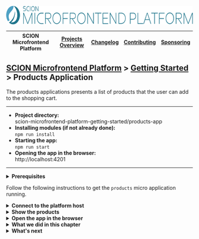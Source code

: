 <a href="/README.md"><img src="/resources/branding/scion-microfrontend-platform-banner.svg" height="50" alt="SCION Microfrontend Platform"></a>

| SCION Microfrontend Platform | [Projects Overview][menu-projects-overview] | [Changelog][menu-changelog] | [Contributing][menu-contributing] | [Sponsoring][menu-sponsoring] |  
| --- | --- | --- | --- | --- |

## [SCION Microfrontend Platform][menu-home] > [Getting Started][menu-getting-started] > Products Application

The products applications presents a list of products that the user can add to the shopping cart. 

***
- **Project directory:**\
  scion-microfrontend-platform-getting-started/products-app
- **Installing modules (if not already done):**\
  `npm run install`
- **Starting the app:**\
  `npm run start`
- **Opening the app in the browser:**\
  http://localhost:4201
***


<details>
   <summary><strong>Prerequisites</strong></summary>
   <br>
   
If you checked out the `skeleton` branch of the Git repository for this guide, the directory structure should look like this. If not, please refer to [How to complete this guide][link-getting-started#installation] for step-by-step instructions.

```
   scion-microfrontend-platform-getting-started
   ├── products-app
   │   ├── src
   │   │   ├── products.html // HTML template
   │   │   ├── products-controller.ts // TypeScript file
   │   │   └── styles.scss // Sass stylesheet
   │   ├── package.json
   │   └── tsconfig.json
```
</details>

 
Follow the following instructions to get the `products` micro application running.

<details>
   <summary><strong>Connect to the platform host</strong></summary>
   <br>

In this section, we will connect the `products` micro application to the platform host.

1. Open the TypeScript file `products-controller.ts`.
1. Connect to the platform host by adding the following content to the `init` method, as follows:
   ```ts
        import { MicrofrontendPlatform } from '@scion/microfrontend-platform';   
   
        public async init(): Promise<void> {
   [+]    await MicrofrontendPlatform.connectToHost({symbolicName: 'products-app'});
        }   
   ```
   > Lines to be added are preceded by the [+] mark.   
   
   The only argument we pass is our identity. The platform host then checks whether we are a registered micro application. It also checks our origin, i.e., that our origin matches the manifest origin. This check prevents other micro applications from connecting to the platform on behalf of us.
1. Next, we provide the manifest JSON file that we registered in the host application in the [Getting Started for the Host Application][link-getting-started:host-app].

   Create the file `manifest.json` in the `src` folder, as follows:
   ```json
   {
     "name": "Products App"
   }
   ```
   
   To learn more about the manifest, refer to the [Developer Guide][link-developer-guide#manifest].
   
   > This step requires to serve the application anew.
</details>

<details>
   <summary><strong>Show the products</strong></summary>
   <br>

In this section, we will render products in an unordered list.

1. Open the HTML template `products.html`.
1. Add an empty, unordered list after the heading element and decorate it with the CSS class `products`, as follows:
   ```html
   <ul class="products"></ul>
   ```
1. Open the TypeScript file `products-controller.ts`.
1. Create an interface to represent a product, as follows:
   ```ts
   interface Product {
     id: number;
     name: string;
   }
   ```
   You can place this interface at the end of the `products-controller.ts` file.
1. Create the products array as private member before the constructor, as follows:
   ```ts
   private products: Product[] = [
     {id: 1, name: 'Product 1'},
     {id: 2, name: 'Product 2'},
     {id: 3, name: 'Product 3'},
     {id: 4, name: 'Product 4'},
     {id: 5, name: 'Product 5'},
   ];
   ```  
1. Create a method to render a list item for a product, as follows:
   ```ts
   private renderProduct(product: Product): void {
     const ul = document.querySelector('ul.products');
     const li = document.createElement('li');
     const text = document.createTextNode(product.name);
     const button = document.createElement('button');
 
     button.innerText = 'Add to cart';
     button.addEventListener('click', () => this.onAddToCart(product));
 
     ul.appendChild(li);
     li.appendChild(text);
     li.appendChild(button);
   }
   ```
1. In the `init` method, iterate through the products and render them, as follows:
   ```ts
        public async init(): Promise<void> {
          // Connect to the platform host
          await MicrofrontendPlatform.connectToHost({symbolicName: 'products-app'});

   [+]    // Render the products
   [+]    this.products.forEach(product => this.renderProduct(product));
        }    
   ```
   > Lines to be added are preceded by the [+] mark.
1. Allow the user to add products to the shopping cart.

   As you may have noticed, we have added an 'Add to cart' button to each product. We further registered a click event handler that calls the `onAddToCart` method when the user clicks on that button.
   Next, we add the missing method to the controller, as follows:
   ```ts
   import { Beans, MessageClient } from '@scion/microfrontend-platform';
   
   private onAddToCart(product: Product): void {
     Beans.get(MessageClient).publish('shopping-cart/add-product', product);
   }   
   ```
   
   When this method is called, we publish a message to the topic `shopping-cart/add-product` to signal (the shopping cart application) that the user wants to add a product to the shopping cart. As of now, nothing would happen when the user clicks on that button, because we did not register a message listener yet. It is important to understand that the platform transports that message to all micro applications. Later, when implementing the `shopping cart` micro application, we will subscribe to such messages and add the product to the shopping cart.

</details>

<details>
   <summary><strong>Open the app in the browser</strong></summary>
   <br>

We did it! Run `npm run start` to serve the applications.

If you open the page http://localhost:4200, you should now see the `products` microfrontend. But adding products to the shopping cart does not work yet, because we still have not implemented the `shopping cart` micro application.
</details>

<details>
   <summary><strong>What we did in this chapter</strong></summary>
   <br>

In this chapter, we have implemented the `products` micro application to display the product list in a microfrontend. We have added a button to each product, allowing the user to add it to the shopping cart. When the user clicks that button, we publish a message to the topic `shopping-cart/add-product`. Later, the `shopping cart` micro application will subscribe to such messages and take the necessary actions.

<details>
   <summary>The <code>products.html</code> looks as following:</summary>

```html
<!DOCTYPE html>
<html lang="en">
  <head>
    <title>Products</title>
    <link rel="stylesheet" type="text/css" href="styles.scss">
    <script defer src="./products-controller.ts"></script>
  </head>
  <body>
    <h1>Products</h1>
    <ul class="products"></ul>
  </body>
</html>
```
</details>

<details>
   <summary>The <code>products-controller.ts</code> looks as following:</summary>

```ts
import { Beans, MessageClient, MicrofrontendPlatform } from '@scion/microfrontend-platform';

class ProductsController {

  private products: Product[] = [
    {id: 1, name: 'Product 1'},
    {id: 2, name: 'Product 2'},
    {id: 3, name: 'Product 3'},
    {id: 4, name: 'Product 4'},
    {id: 5, name: 'Product 5'},
  ];

  public async init(): Promise<void> {
    // Connect to the platform host
    await MicrofrontendPlatform.connectToHost({symbolicName: 'products-app'});

    // Render the products
    this.products.forEach(product => this.renderProduct(product));
  }

  private onAddToCart(product: Product): void {
    // Notify the shopping cart application when the user adds a product to the shopping cart
    Beans.get(MessageClient).publish('shopping-cart/add-product', product);
  }

  private renderProduct(product: Product): void {
    const ul = document.querySelector('ul.products');
    const li = document.createElement('li');
    const text = document.createTextNode(product.name);
    const button = document.createElement('button');

    button.innerText = 'Add to cart';
    button.addEventListener('click', () => this.onAddToCart(product));

    ul.appendChild(li);
    li.appendChild(text);
    li.appendChild(button);
  }
}

new ProductsController().init();

interface Product {
  id: number;
  name: string;
}
```
</details>

<details>
   <summary>The <code>manifest.json</code> looks as following:</summary>

```json
{
  "name": "Products App"
}
```
</details>

</details>

<details>
   <summary><strong>What's next</strong></summary>
   <br>

   Next, we will develop the `shopping cart` micro application so that the user can add products into the shopping cart. Click [here][link-getting-started:shopping-cart-app] to continue. 
</details>

[menu-home]: /README.md
[menu-projects-overview]: /docs/site/projects-overview.md
[menu-changelog]: /docs/site/changelog/changelog.md
[menu-contributing]: /CONTRIBUTING.md
[menu-sponsoring]: /docs/site/sponsoring.md

[menu-getting-started]: /docs/site/getting-started/getting-started.md
[link-getting-started:host-app]: /docs/site/getting-started/getting-started-host-app.md
[link-getting-started:shopping-cart-app]: /docs/site/getting-started/getting-started-shopping-cart-app.md
[link-getting-started#installation]: /docs/site/getting-started/getting-started.md#how-to-complete-this-guide
[link-developer-guide#manifest]: https://scion-microfrontend-platform-developer-guide.now.sh/#chapter:intention-api:manifest
